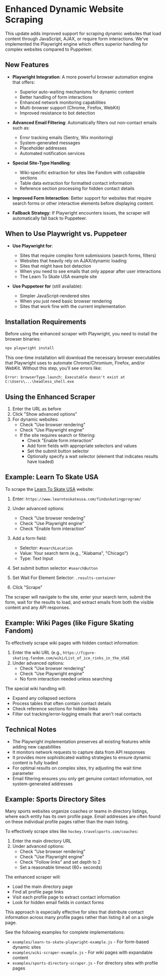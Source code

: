 # Enhanced Dynamic Website Scraping

This update adds improved support for scraping dynamic websites that load content through JavaScript, AJAX, or require form interactions. We've implemented the Playwright engine which offers superior handling for complex websites compared to Puppeteer.

## New Features

- **Playwright Integration**: A more powerful browser automation engine that offers:

  - Superior auto-waiting mechanisms for dynamic content
  - Better handling of form interactions
  - Enhanced network monitoring capabilities
  - Multi-browser support (Chrome, Firefox, WebKit)
  - Improved resistance to bot detection

- **Advanced Email Filtering**: Automatically filters out non-contact emails such as:
  - Error tracking emails (Sentry, Wix monitoring)
  - System-generated messages
  - Placeholder addresses
  - Automated notification services
- **Special Site-Type Handling**:

  - Wiki-specific extraction for sites like Fandom with collapsible sections
  - Table data extraction for formatted contact information
  - Reference section processing for hidden contact details

- **Improved Form Interaction**: Better support for websites that require search forms or other interactive elements before displaying content.

- **Fallback Strategy**: If Playwright encounters issues, the scraper will automatically fall back to Puppeteer.

## When to Use Playwright vs. Puppeteer

- **Use Playwright for**:

  - Sites that require complex form submissions (search forms, filters)
  - Websites that heavily rely on AJAX/dynamic loading
  - Sites that might have bot detection
  - When you need to see emails that only appear after user interactions
  - The Learn To Skate USA example site

- **Use Puppeteer for** (still available):
  - Simpler JavaScript-rendered sites
  - When you just need basic browser rendering
  - Sites that work fine with the current implementation

## Installation Requirements

Before using the enhanced scraper with Playwright, you need to install the browser binaries:

```bash
npx playwright install
```

This one-time installation will download the necessary browser executables that Playwright uses to automate Chrome/Chromium, Firefox, and/or WebKit. Without this step, you'll see errors like:

```
Error: browserType.launch: Executable doesn't exist at C:\Users\...\headless_shell.exe
```

## Using the Enhanced Scraper

1. Enter the URL as before
2. Click "Show advanced options"
3. For dynamic websites:
   - Check "Use browser rendering"
   - Check "Use Playwright engine"
   - If the site requires search or filtering:
     - Check "Enable form interaction"
     - Add form fields with appropriate selectors and values
     - Set the submit button selector
     - Optionally specify a wait selector (element that indicates results have loaded)

## Example: Learn To Skate USA

To scrape the [Learn To Skate USA](https://www.learntoskateusa.com/findaskatingprogram/) website:

1. Enter: `https://www.learntoskateusa.com/findaskatingprogram/`
2. Under advanced options:
   - Check "Use browser rendering"
   - Check "Use Playwright engine"
   - Check "Enable form interaction"
3. Add a form field:
   - Selector: `#searchLocation`
   - Value: Your search term (e.g., "Alabama", "Chicago")
   - Type: Text Input
4. Set submit button selector: `#searchButton`

5. Set Wait For Element Selector: `.results-container`

6. Click "Scrape"

The scraper will navigate to the site, enter your search term, submit the form, wait for the results to load, and extract emails from both the visible content and any API responses.

## Example: Wiki Pages (like Figure Skating Fandom)

To effectively scrape wiki pages with hidden contact information:

1. Enter the wiki URL (e.g., `https://figure-skating.fandom.com/wiki/List_of_ice_rinks_in_the_USA`)
2. Under advanced options:
   - Check "Use browser rendering"
   - Check "Use Playwright engine"
   - No form interaction needed unless searching

The special wiki handling will:

- Expand any collapsed sections
- Process tables that often contain contact details
- Check reference sections for hidden links
- Filter out tracking/error-logging emails that aren't real contacts

## Technical Notes

- The Playwright implementation preserves all existing features while adding new capabilities
- It monitors network requests to capture data from API responses
- It provides more sophisticated waiting strategies to ensure dynamic content is fully loaded
- For optimal results on complex sites, try adjusting the wait time parameter
- Email filtering ensures you only get genuine contact information, not system-generated addresses

## Example: Sports Directory Sites

Many sports websites organize coaches or teams in directory listings, where each entity has its own profile page. Email addresses are often found on these individual profile pages rather than the main listing.

To effectively scrape sites like `hockey.travelsports.com/coaches`:

1. Enter the main directory URL
2. Under advanced options:
   - Check "Use browser rendering"
   - Check "Use Playwright engine"
   - Check "Follow links" and set depth to 2
   - Set a reasonable timeout (60+ seconds)

The enhanced scraper will:

- Load the main directory page
- Find all profile page links
- Visit each profile page to extract contact information
- Look for hidden email fields in contact forms

This approach is especially effective for sites that distribute contact information across many profile pages rather than listing it all on a single page.

See the following examples for complete implementations:

- `examples/learn-to-skate-playwright-example.js` - For form-based dynamic sites
- `examples/wiki-scraper-example.js` - For wiki pages with expandable content
- `examples/sports-directory-scraper.js` - For directory sites with profile pages
